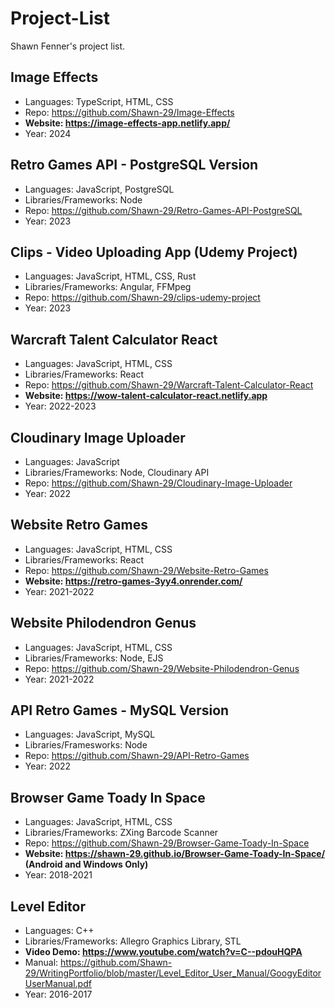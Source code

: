 # Project-List

Shawn Fenner's project list.

## Image Effects
- Languages: TypeScript, HTML, CSS
- Repo: https://github.com/Shawn-29/Image-Effects
- **Website: https://image-effects-app.netlify.app/**
- Year: 2024

## Retro Games API - PostgreSQL Version
- Languages: JavaScript, PostgreSQL
- Libraries/Frameworks: Node
- Repo: https://github.com/Shawn-29/Retro-Games-API-PostgreSQL
- Year: 2023

## Clips - Video Uploading App (Udemy Project)
- Languages: JavaScript, HTML, CSS, Rust
- Libraries/Frameworks: Angular, FFMpeg
- Repo: https://github.com/Shawn-29/clips-udemy-project
- Year: 2023

## Warcraft Talent Calculator React
- Languages: JavaScript, HTML, CSS
- Libraries/Frameworks: React
- Repo: https://github.com/Shawn-29/Warcraft-Talent-Calculator-React
- **Website: https://wow-talent-calculator-react.netlify.app**
- Year: 2022-2023

## Cloudinary Image Uploader
- Languages: JavaScript
- Libraries/Frameworks: Node, Cloudinary API
- Repo: https://github.com/Shawn-29/Cloudinary-Image-Uploader
- Year: 2022

## Website Retro Games
- Languages: JavaScript, HTML, CSS
- Libraries/Frameworks: React
- Repo: https://github.com/Shawn-29/Website-Retro-Games
- **Website: https://retro-games-3yy4.onrender.com/**
- Year: 2021-2022

## Website Philodendron Genus
- Languages: JavaScript, HTML, CSS
- Libraries/Frameworks: Node, EJS
- Repo: https://github.com/Shawn-29/Website-Philodendron-Genus
- Year: 2021-2022

## API Retro Games - MySQL Version
- Languages: JavaScript, MySQL
- Libraries/Framesworks: Node
- Repo: https://github.com/Shawn-29/API-Retro-Games
- Year: 2022

## Browser Game Toady In Space
- Languages: JavaScript, HTML, CSS
- Libraries/Frameworks: ZXing Barcode Scanner
- Repo: https://github.com/Shawn-29/Browser-Game-Toady-In-Space
- **Website: https://shawn-29.github.io/Browser-Game-Toady-In-Space/ (Android and Windows Only)**
- Year: 2018-2021

## Level Editor
- Languages: C++
- Libraries/Frameworks: Allegro Graphics Library, STL
- **Video Demo: https://www.youtube.com/watch?v=C--pdouHQPA**
- Manual: https://github.com/Shawn-29/WritingPortfolio/blob/master/Level_Editor_User_Manual/GoogyEditorUserManual.pdf
- Year: 2016-2017
